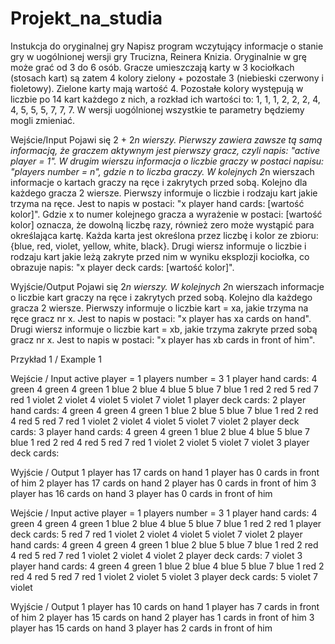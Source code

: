 # Projekt_na_studia
Instukcja do oryginalnej gry
Napisz program wczytujący informacje o stanie gry w uogólnionej wersji gry Trucizna, Reinera Knizia.
Oryginalnie w grę może grać od 3 do 6 osób. Gracze umieszczają karty w 3 kociołkach (stosach kart) są zatem 4 kolory zielony + pozostałe 3 (niebieski czerwony i fioletowy). 
Zielone karty mają wartość 4. Pozostałe kolory występują w liczbie po 14 kart każdego z nich, a rozkład ich wartości to: 1, 1, 1, 2, 2, 2, 4, 4, 5, 5, 5, 7, 7, 7. W wersji uogólnionej wszystkie te parametry będziemy mogli zmieniać.

Wejście/Input
Pojawi się 2 + 2*n wierszy. Pierwszy zawiera zawsze tą samą informacją, że graczem aktywnym jest pierwszy gracz, czyli napis: "active player = 1".
W drugim wierszu informacja o liczbie graczy w postaci napisu: "players number = n", gdzie n to liczba graczy.
W kolejnych 2*n wierszach informacje o kartach graczy na ręce i zakrytych przed sobą. Kolejno dla każdego gracza 2 wiersze. 
Pierwszy informuje o liczbie i rodzaju kart jakie trzyma na ręce. Jest to napis w postaci: "x player hand cards: [wartość kolor]".
Gdzie x to numer kolejnego gracza a wyrażenie w postaci: [wartość kolor] oznacza, że dowolną liczbę razy, również zero może wystąpić para określająca kartę. 
Każda karta jest określona przez liczbę i kolor ze zbioru: {blue, red, violet, yellow, white, black}.
Drugi wiersz informuje o liczbie i rodzaju kart jakie leżą zakryte przed nim w wyniku eksplozji kociołka, co obrazuje napis: "x player deck cards: [wartość kolor]".

Wyjście/Output
Pojawi się 2*n wierszy. W kolejnych 2*n wierszach informacje o liczbie kart graczy na ręce i zakrytych przed sobą. Kolejno dla każdego gracza 2 wiersze. Pierwszy informuje o liczbie kart = xa, jakie trzyma na ręce gracz nr x. Jest to napis w postaci: "x player has xa cards on hand".
Drugi wiersz informuje o liczbie kart = xb, jakie trzyma zakryte przed sobą gracz nr x. Jest to napis w postaci: "x player has xb cards in front of him".


Przykład 1 / Example 1

Wejście / Input
active player = 1
players number = 3
1 player hand cards: 4 green 4 green 4 green 1 blue 2 blue 4 blue 5 blue 7 blue 1 red 2 red 5 red 7 red 1 violet 2 violet 4 violet 5 violet 7 violet
1 player deck cards:
2 player hand cards: 4 green 4 green 4 green 1 blue 2 blue 5 blue 7 blue 1 red 2 red 4 red 5 red 7 red 1 violet 2 violet 4 violet 5 violet 7 violet
2 player deck cards:
3 player hand cards: 4 green 4 green 1 blue 2 blue 4 blue 5 blue 7 blue 1 red 2 red 4 red 5 red 7 red 1 violet 2 violet 5 violet 7 violet
3 player deck cards:

Wyjście / Output
1 player has 17 cards on hand
1 player has 0 cards in front of him
2 player has 17 cards on hand
2 player has 0 cards in front of him
3 player has 16 cards on hand
3 player has 0 cards in front of him


Wejście / Input
active player = 1
players number = 3
1 player hand cards: 4 green 4 green 4 green 1 blue 2 blue 4 blue 5 blue 7 blue 1 red 2 red
1 player deck cards: 5 red 7 red 1 violet 2 violet 4 violet 5 violet 7 violet
2 player hand cards: 4 green 4 green 4 green 1 blue 2 blue 5 blue 7 blue 1 red 2 red 4 red 5 red 7 red 1 violet 2 violet 4 violet
2 player deck cards: 7 violet
3 player hand cards: 4 green 4 green 1 blue 2 blue 4 blue 5 blue 7 blue 1 red 2 red 4 red 5 red 7 red 1 violet 2 violet 5 violet
3 player deck cards: 5 violet 7 violet

Wyjście / Output
1 player has 10 cards on hand
1 player has 7 cards in front of him
2 player has 15 cards on hand
2 player has 1 cards in front of him
3 player has 15 cards on hand
3 player has 2 cards in front of him

